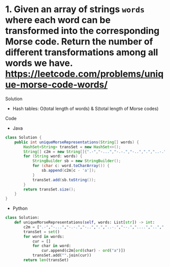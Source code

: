 # 1. Given an array of strings `words` where each word can be transformed into the corresponding Morse code. Return the number of different transformations among all words we have. https://leetcode.com/problems/unique-morse-code-words/

Solution

- Hash tables: O(total length of words) & S(total length of Morse codes)

Code

- Java

```java
class Solution {
    public int uniqueMorseRepresentations(String[] words) {
        HashSet<String> transSet = new HashSet<>();
        String[] c2m = new String[]{".-","-...","-.-.","-..",".","..-.","--.","....","..",".---","-.-",".-..","--","-.","---",".--.","--.-",".-.","...","-","..-","...-",".--","-..-","-.--","--.."};
        for (String word: words) {
            StringBuilder sb = new StringBuilder();
            for (char c: word.toCharArray()) {
                sb.append(c2m[c - 'a']);
            }
            transSet.add(sb.toString());
        }
        return transSet.size();
    }
}
```

- Python

```python
class Solution:
    def uniqueMorseRepresentations(self, words: List[str]) -> int:
        c2m = [".-","-...","-.-.","-..",".","..-.","--.","....","..",".---","-.-",".-..","--","-.","---",".--.","--.-",".-.","...","-","..-","...-",".--","-..-","-.--","--.."]
        transSet = set()
        for word in words:
            cur = []
            for char in word:
                cur.append(c2m[ord(char) - ord("a")])
            transSet.add("".join(cur))
        return len(transSet)
```